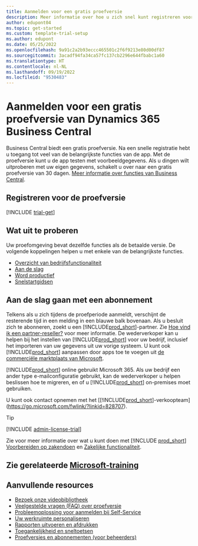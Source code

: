 ```yaml
---
title: Aanmelden voor een gratis proefversie
description: Meer informatie over hoe u zich snel kunt registreren voor een gratis proefversie van Dynamics 365 Business Central. Verken de app met rondleidingen en video's, en vind meer trainingsmateriaal.
author: edupont04
ms.topic: get-started
ms.custom: template-trial-setup
ms.author: edupont
ms.date: 05/25/2022
ms.openlocfilehash: 9a91c2a2b93eccc465501c2f6f9213e80d00df87
ms.sourcegitcommit: 3acadf94fa34ca57fc137cb2296e644fbabc1a60
ms.translationtype: HT
ms.contentlocale: nl-NL
ms.lasthandoff: 09/19/2022
ms.locfileid: "9530483"
---
```

# <a name="sign-up-for-a-free-dynamics-365-business-central-trial"></a>Aanmelden voor een gratis proefversie van Dynamics 365 Business Central

Business Central biedt een gratis proefversie. Na een snelle registratie hebt u toegang tot veel van de belangrijkste functies van de app. Met de proefversie kunt u de app testen met voorbeeldgegevens. Als u dingen wilt uitproberen met uw eigen gegevens, schakelt u over naar een gratis proefversie van 30 dagen. [Meer informatie over functies van Business Central](across-business-functionality.md).  

## <a name="to-sign-up-for-the-trial"></a>Registreren voor de proefversie

[!INCLUDE [trial-get](includes/trial-get.md)]

## <a name="what-to-try"></a>Wat uit te proberen

Uw proefomgeving bevat dezelfde functies als de betaalde versie. De volgende koppelingen helpen u met enkele van de belangrijkste functies.

- [Overzicht van bedrijfsfunctionaliteit](across-business-functionality.md)  
- [Aan de slag](ui-get-ready-business.md#get-started)  
- [Word productief](ui-work-product.md)  
- [Snelstartgidsen](quick-start-business-central.md)  

## <a name="get-started-with-a-subscription"></a>Aan de slag gaan met een abonnement

Telkens als u zich tijdens de proefperiode aanmeldt, verschijnt de resterende tijd in een melding in een blauwe balk bovenaan. Als u besluit zich te abonneren, zoekt u een [!INCLUDE[prod_short](includes/prod_short.md)]-partner. Zie [Hoe vind ik een partner-reseller?](/dynamics365/business-central/across-faq#how-do-i-find-a-reselling-partner) voor meer informatie. De wederverkoper kan u helpen bij het instellen van [!INCLUDE[prod_short](includes/prod_short.md)] voor uw bedrijf, inclusief het importeren van uw gegevens uit uw vorige systeem. U kunt ook [!INCLUDE[prod_short](includes/prod_short.md)] aanpassen door apps toe te voegen uit [de commerciële marktplaats van Microsoft](https://go.microsoft.com/fwlink/?linkid=2081646).  

[!INCLUDE[prod_short](includes/prod_short.md)] online gebruikt Microsoft 365. Als uw bedrijf een ander type e-mailconfiguratie gebruikt, kan de wederverkoper u helpen beslissen hoe te migreren, en of u [!INCLUDE[prod_short](includes/prod_short.md)] on-premises moet gebruiken.  

U kunt ook contact opnemen met het [[!INCLUDE[prod_short](includes/prod_short.md)]-verkoopteam](https://go.microsoft.com/fwlink/?linkid=828707).  

> [!TIP]
> [!INCLUDE [admin-license-trial](includes/admin-license-trial.md)]

Zie voor meer informatie over wat u kunt doen met [!INCLUDE [prod_short](includes/prod_short.md)] [Voorbereiden op zakendoen](ui-get-ready-business.md) en [Zakelijke functionaliteit](across-business-functionality.md).  

## <a name="see-related-microsoft-training"></a>Zie gerelateerde [Microsoft-training](/training/modules/trial-dynamics-365-business-central/)

## <a name="additional-resources"></a>Aanvullende resources

- [Bezoek onze videobibliotheek](across-videos.md)  
- [Veelgestelde vragen (FAQ) over proefversie](trial-faq.md)  
- [Probleemoplossing voor aanmelden bij Self-Service](ui-troubleshoot-self-signup.md)  
- [Uw werkruimte personaliseren](ui-personalization-user.md)  
- [Rapporten uitvoeren en afdrukken](ui-work-report.md)  
- [Toegankelijkheid en sneltoetsen](ui-accessibility.md)  
- [Proefversies en abonnementen (voor beheerders)](/dynamics365/business-central/dev-itpro/administration/trials-subscriptions)  
